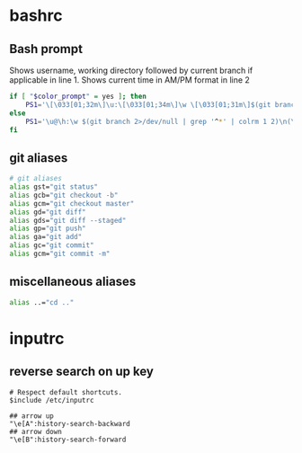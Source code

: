 # bashrc
## Bash prompt
Shows username, working directory followed by current branch if applicable in line 1.
Shows current time in AM/PM format in line 2
```sh
if [ "$color_prompt" = yes ]; then
    PS1='\[\033[01;32m\]\u:\[\033[01;34m\]\w \[\033[01;31m\]$(git branch 2>/dev/null | grep '^*' | colrm 1 2)\n\[\033[01;33m\](\@)\[\033[00m\]\$ '
else
    PS1='\u@\h:\w $(git branch 2>/dev/null | grep '^*' | colrm 1 2)\n(\@)\$ '
fi
```

## git aliases
```sh
# git aliases
alias gst="git status"
alias gcb="git checkout -b"
alias gcm="git checkout master"
alias gd="git diff"
alias gds="git diff --staged"
alias gp="git push"
alias ga="git add"
alias gc="git commit"
alias gcm="git commit -m"
```

## miscellaneous aliases
```sh
alias ..="cd .."
```
# inputrc

## reverse search on up key
```
# Respect default shortcuts.
$include /etc/inputrc

## arrow up
"\e[A":history-search-backward
## arrow down
"\e[B":history-search-forward
```
